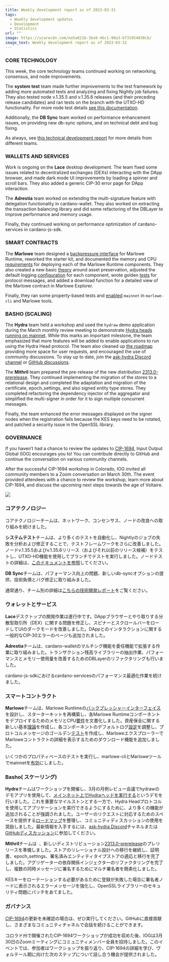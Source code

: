 ```yaml
---
title: Weekly development report as of 2023-03-31
tags:
  - Weekly development updates
  - Development
  - Statistics
url: ""
image: https://ucarecdn.com/ea5a821b-3ba9-46c1-90a3-b731954038cb/
image_text: Weekly development report as of 2023-03-31
---
```


### CORE TECHNOLOGY

This week, the core technology teams continued working on networking, consensus, and node improvements.

The **system test** team made further improvements to the test framework by adding more automated tests and analyzing and fixing Nightly job failures. They also tested node v.1.35.5 and v.1.35.6 releases (and their preceding release candidates) and ran tests on the branch with the UTXO-HD functionality. For more node test details [see this documentation](https://input-output-hk.github.io/cardano-node-tests/index.html).

Additionally, the **DB Sync** team worked on performance enhancement issues, on providing new db-sync options, and on technical debt and bug fixing. 

As always, see [this technical development report](https://input-output-hk.github.io/cardano-updates/archive) for more details from different teams.

### WALLETS AND SERVICES 

Work is ongoing on the **Lace** desktop development. The team fixed some issues related to decentralized exchanges (DEXs) interacting with the DApp browser, and made dark mode UI improvements by loading a spinner and scroll bars. They also added a generic CIP-30 error page for DApp interaction. 

The **Adrestia** team worked on extending the multi-signature feature with delegation functionality in cardano-wallet. They also worked on extracting the transaction balancing library and did some refactoring of the DBLayer to improve performance and memory usage. 

Finally, they continued working on performance optimization of cardano-services in cardano-js-sdk.

### SMART CONTRACTS

The **Marlowe** team designed a [backpressure interface](https://github.com/input-output-hk/marlowe-cardano/pull/544) for Marlowe Runtime, reworked the starter kit, and documented the memory and CPU [requirements](https://github.com/input-output-hk/marlowe-cardano/pull/539) for deploying each of the Marlowe Runtime components. They also created a new basic [theory](https://github.com/input-output-hk/marlowe/pull/161) around asset preservation, adjusted the default logging [configuration](https://github.com/input-output-hk/marlowe-cardano/pull/542) for each component, wrote golden [tests](https://github.com/input-output-hk/marlowe-cardano/pull/536) for protocol messages, and added a download function for a detailed view of the Marlowe contract in Marlowe Explorer. 

Finally, they ran some property-based tests and [enabled](https://github.com/input-output-hk/marlowe-cardano/pull/377) `mainnet` in `marlowe-cli` and Marlowe tools. 

### BASHO (SCALING)

The **Hydra** team held a workshop and used the `hydraw` demo application during the March monthly review meeting to demonstrate [Hydra heads running on mainnet](https://www.youtube.com/watch?v=mA9lMV0tKN8). While this marks an important milestone, the team emphasized that more features will be added to enable applications to run using the Hydra Head protocol. The team also cleaned up [the roadmap](https://github.com/orgs/input-output-hk/projects/21) providing more space for user requests, and encouraged the use of community discussions. To stay up to date, join the [ask-hydra Discord channel](https://discord.gg/Qq5vNTg9PT) or [GitHub discussions](https://github.com/input-output-hk/hydra/discussions).

The **Mithril** team prepared the pre-release of the new distribution [2313.0-prerelease](https://github.com/input-output-hk/mithril/releases/tag/2313.0-prerelease). They continued implementing the migration of the stores to a relational design and completed the adaptation and migration of the certificate, epoch\_settings, and also signed entity type stores. They completed refactoring the dependency injector of the aggregator and simplified the multi-signer in order for it to sign multiple concurrent messages.

Finally, the team enhanced the error messages displayed on the signer nodes when the registration fails because the KES keys need to be rotated, and patched a security issue in the OpenSSL library.

### GOVERNANCE 

If you haven’t had a chance to review the updates to [CIP-1694](https://github.com/JaredCorduan/CIPs/blob/voltaire-v1/CIP-1694/README.md), Input Output Global (IOG) encourages you to! You can contribute directly to GitHub and continue the conversation on various community channels.

After the successful CIP-1694 workshop in Colorado, IOG invited all community members to a Zoom conversation on March 30th. The event provided attendees with a chance to review the workshop, learn more about CIP-1694, and discuss the upcoming next steps towards the age of Voltaire.

![](https://lh5.googleusercontent.com/E9imOrHW5fyeTHAJF7S2EdEoPUBhs3yUTJKz2O5sDUpmZ4wlh0BZEcV2aCs5fueO_OZpJUyFmWAA10yCcnfxhPzwUWn7syh71Tz6od5eqXDBdT8yWG4Q6IaSoRgKxl8LYXEH6P0oyE6I3cYR-rkCNmY)

### コアテクノロジー

コアテクノロジーチームは、ネットワーク、コンセンサス、ノードの改良への取り組みを続けました。

**システムテスト**チームは、より多くのテストを自動化し、Nightlyのジョブの失敗を分析および修正することで、テストフレームワークをさらに改善しました。ノードv.1.35.5およびv.1.35.6リリース（およびそれ以前のリリース候補）をテストし、UTXO-HD機能を使用してブランチでテストを実行しました。ノードテストの詳細は、[このドキュメントを参照](https://input-output-hk.github.io/cardano-node-tests/index.html)してください。

**DB Sync**チームは、パフォーマンス向上の問題、新しいdb-syncオプションの提供、技術負債とバグ修正に取り組みました。 

通常通り、チーム別の詳細は[こちらの技術開発レポート](https://input-output-hk.github.io/cardano-updates/archive)をご覧ください。

### ウォレットとサービス 

**Lace**デスクトップの開発作業は進行中です。DAppブラウザーとやり取りする分散型取引所（DEX）に関する問題を修正し、スピナーとスクロールバーをロードしてUIのダークモードを改善しました。DAppとのインタラクションに関する一般的なCIP-30エラーのページも追加されました。 

**Adrestia**チームは、cardano-walletのマルチシグ機能を委任機能で拡張する作業に取り組みました。トランザクション残高ライブラリーの抽出作業、パフォーマンスとメモリー使用量を改善するためのDBLayerのリファクタリングも行いました。 

cardano-js-sdkにおけるcardano-servicesのパフォーマンス最適化作業を続けました。

### スマートコントラクト

**Marlowe**チームは、Marlowe Runtimeの[バックプレッシャーインターフェイス](https://github.com/input-output-hk/marlowe-cardano/pull/544)を設計し、スターターキットを再構築し、各Marlowe RuntimeコンポーネントをデプロイするためのメモリとCPU[要件](https://github.com/input-output-hk/marlowe-cardano/pull/539)を文書化しました。資産保全に関する新しい基本[理論](https://github.com/input-output-hk/marlowe/pull/161)を作成し、各コンポーネントのデフォルトログ[設定](https://github.com/input-output-hk/marlowe-cardano/pull/542)を調整し、プロトコルメッセージのゴールデン[テスト](https://github.com/input-output-hk/marlowe-cardano/pull/536)を作成し、MarloweエクスプローラーでMarloweコントラクトの詳細を表示するためのダウンロード機能を追加しました。 

いくつかのプロパティベースのテストを実行し、marlowe-cliとMarloweツールでmainnetを[有効](https://github.com/input-output-hk/marlowe-cardano/pull/377)にしました。 

### Basho( スケーリング)

**Hydra**チームはワークショップを開催し、3月の月例レビュー会議でhydrawのデモアプリを使用して、[メインネット上でHydraヘッドを実行する](https://www.youtube.com/watch?v=mA9lMV0tKN8)というデモを行いました。これを重要なマイルストンとする一方で、Hydra Headプロトコルを使用してアプリケーションを実行できるようにするために、より多くの機能が追加されることが強調されました。ユーザーのリクエストに対応するためのスペースを提供する[ロードマップ](https://github.com/orgs/input-output-hk/projects/21)を整理し、コミュニティディスカッションの使用を奨励しました。最新情報を入手するには、[ask-hydra Discord](https://discord.gg/Qq5vNTg9PT)チャネルまたは[GitHubディスカッション](https://github.com/input-output-hk/hydra/discussions)に参加してください。

**Mithril**チームは  、新しいディストリビューション[2313.0-prerelease](https://github.com/input-output-hk/mithril/releases/tag/2313.0-prerelease)のプレリリースを準備しました。ストアのリレーショナル設計への移行を継続し、証明書、epoch\_settings、署名済みエンティティタイプストアの適応と移行を完了しました。アグリゲーターの依存関係インジェクターのリファクタリングを完了し、複数の同時メッセージに署名するためにマルチ署名者を簡素化しました。

KESキーをローテーションする必要があるために登録が失敗した場合に署名者ノードに表示されるエラーメッセージを強化し、OpenSSLライブラリーのセキュリティ問題にパッチをあてました。

### ガバナンス 

[CIP-1694](https://github.com/JaredCorduan/CIPs/blob/voltaire-v1/CIP-1694/README.md)の更新を未確認の場合は、ぜひ実行してください。GitHubに直接貢献し、さまざまなコミュニティチャネルで会話を続けることができます。

コロラド州で開催されたCIP-1694ワークショップが成功を収めた後、IOGは3月30日のZoomミーティングにコミュニティメンバー全員を招待しました。このイベントでは、参加者はワークショップを振り返り、CIP-1694の詳細を学び、ヴォルテール期に向けた次のステップについて話し合う機会が提供されました。
